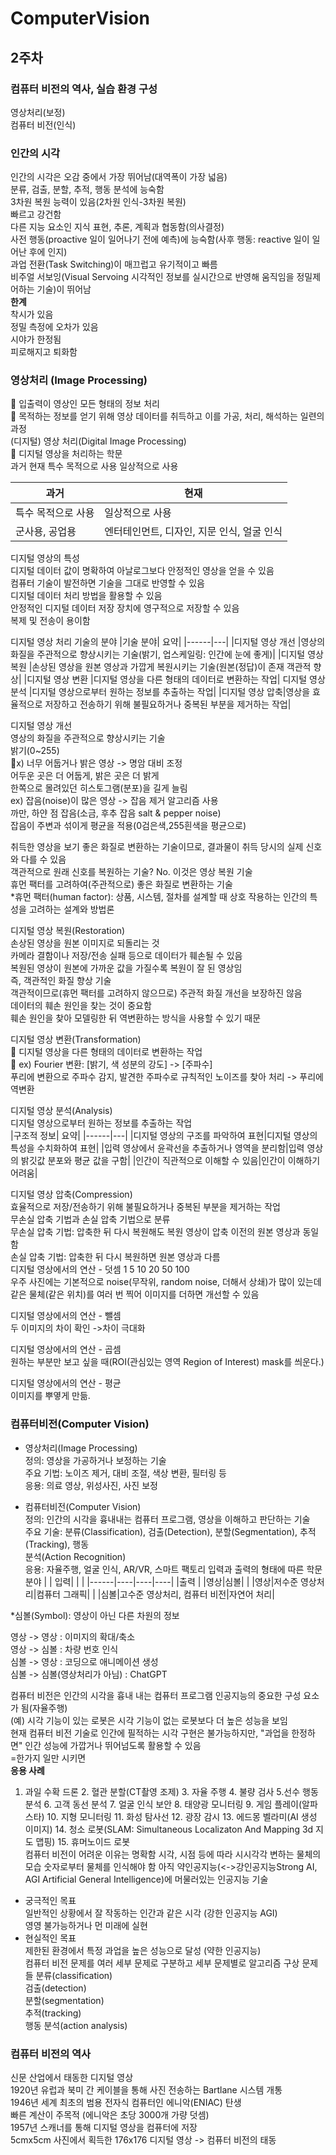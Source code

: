 # ComputerVision
## 2주차 
### 컴퓨터 비전의 역사, 실습 환경 구성
영상처리(보정)  
컴퓨터 비전(인식)  
### 인간의 시각  
인간의 시각은 오감 중에서 가장 뛰어남(대역폭이 가장 넓음)  
분류, 검출, 분할, 추적, 행동 분석에 능숙함  
3차원 복원 능력이 있음(2차원 인식-3차원 복원)    
빠르고 강건함  
다른 지능 요소인 지식 표현, 추론, 계획과 협동함(의사결정)  
사전 행동(proactive 일이 일어나기 전에 예측)에 능숙함(사후 행동: reactive 일이 일어난 후에 인지)  
과업 전환(Task Switching)이 매끄럽고 유기적이고 빠름  
비주얼 서보잉(Visual Servoing 시각적인 정보를 실시간으로 반영해 움직임을 정밀제어하는 기술)이 뛰어남  
**한계**  
착시가 있음  
정밀 측정에 오차가 있음  
시야가 한정됨    
피로해지고 퇴화함  
### 영상처리 (Image Processing)
  
 입출력이 영상인 모든 형태의 정보 처리  
 목적하는 정보를 얻기 위해 영상 데이터를 취득하고 이를 가공, 처리, 해석하는 일련의 과정  
(디지털) 영상 처리(Digital Image Processing)  
 디지털 영상을 처리하는 학문  
과거 현재
특수 목적으로 사용 일상적으로 사용

| 과거 | 현재 |
|------|---|
|특수 목적으로 사용 | 일상적으로 사용 |
|군사용, 공업용 | 엔터테인먼트, 디자인, 지문 인식, 얼굴 인식|
  
디지털 영상의 특성  
디지털 데이터 값이 명확하여 아날로그보다 안정적인 영상을 얻을 수 있음  
컴퓨터 기술이 발전하면 기술을 그대로 반영할 수 있음  
디지털 데이터 처리 방법을 활용할 수 있음  
안정적인 디지털 데이터 저장 장치에 영구적으로 저장할 수 있음  
복제 및 전송이 용이함  

디지털 영상 처리 기술의 분야
|기술 분야| 요약|
|------|---|
|디지털 영상 개선 |영상의 화질을 주관적으로 향상시키는 기술(밝기, 업스케일링: 인간에 눈에 좋게)|
|디지털 영상 복원 |손상된 영상을 원본 영상과 가깝게 복원시키는 기술(원본(정답)이 존재 객관적 향상|
|디지털 영상 변환 |디지털 영상을 다른 형태의 데이터로 변환하는 작업|
디지털 영상 분석 |디지털 영상으로부터 원하는 정보를 추출하는 작업|
|디지털 영상 압축|영상을 효율적으로 저장하고 전송하기 위해 불필요하거나 중복된 부분을 제거하는 작업|  
   
디지털 영상 개선   
영상의 화질을 주관적으로 향상시키는 기술  
밝기(0~255)  
x) 너무 어둡거나 밝은 영상 -> 명암 대비 조정  
어두운 곳은 더 어둡게, 밝은 곳은 더 밝게  
한쪽으로 몰려있던 히스토그램(분포)을 길게 늘림  
ex) 잡음(noise)이 많은 영상 -> 잡음 제거 알고리즘 사용  
까만, 하얀 점 잡음(소금, 후추 잡음 salt & pepper noise)  
잡음이 주변과 섞이게 평균을 적용(0검은색,255흰색을 평균으로)    
   
취득한 영상을 보기 좋은 화질로 변환하는 기술이므로, 결과물이 취득 당시의 실제 신호와 다를 수 있음  
객관적으로 원래 신호를 복원하는 기술? No. 이것은 영상 복원 기술  
휴먼 팩터를 고려하여(주관적으로) 좋은 화질로 변환하는 기술    
*휴먼 팩터(human factor): 상품, 시스템, 절차를 설계할 때 상호 작용하는 인간의 특성을 고려하는 설계와 방법론   

디지털 영상 복원(Restoration)  
손상된 영상을 원본 이미지로 되돌리는 것  
카메라 결함이나 저장/전송 실패 등으로 데이터가 훼손될 수 있음   
복원된 영상이 원본에 가까운 값을 가질수록 복원이 잘 된 영상임  
즉, 객관적인 화질 향상 기술  
객관적이므로(휴먼 팩터를 고려하지 않으므로) 주관적 화질 개선을 보장하진 않음  
데이터의 훼손 원인을 찾는 것이 중요함  
훼손 원인을 찾아 모델링한 뒤 역변환하는 방식을 사용할 수 있기 때문  
  
디지털 영상 변환(Transformation)  
 디지털 영상을 다른 형태의 데이터로 변환하는 작업  
 ex) Fourier 변환: [밝기, 색 성분의 강도] -> [주파수]   
푸리에 변환으로 주파수 감지, 발견한 주파수로 규칙적인 노이즈를 찾아 처리 -> 푸리에 역변환    
  
디지털 영상 분석(Analysis)  
디지털 영상으로부터 원하는 정보를 추출하는 작업  
|구조적 정보| 요약|
|------|---|
|디지털 영상의 구조를 파악하여 표현|디지털 영상의 특성을 수치화하여 표현|
|입력 영상에서 윤곽선을 추출하거나 영역을 분리함|입력 영상의 밝깃값 분포와 평균 값을 구함|
|인간이 직관적으로 이해할 수 있음|인간이 이해하기 어려움|  

   
디지털 영상 압축(Compression)  
효율적으로 저장/전송하기 위해 불필요하거나 중복된 부분을 제거하는 작업  
무손실 압축 기법과 손실 압축 기법으로 분류  
무손실 압축 기법: 압축한 뒤 다시 복원해도 복원 영상이 압축 이전의 원본 영상과 동일함  
손실 압축 기법: 압축한 뒤 다시 복원하면 원본 영상과 다름  
디지털 영상에서의 연산 - 덧셈 1 5 10 20 50 100  
우주 사진에는 기본적으로 noise(무작위, random noise, 더해서 상쇄)가 많이 있는데 같은 물체(같은 위치)를 여러 번 찍어 이미지를 더하면 개선할 수 있음  
  
디지털 영상에서의 연산 - 뺄셈   
두 이미지의 차이 확인 ->차이 극대화  
  
디지털 영상에서의 연산 - 곱셈  
원하는 부분만 보고 싶을 때(ROI(관심있는 영역 Region of Interest) mask를 씌운다.)    
   
디지털 영상에서의 연산 - 평균  
이미지를 뿌옇게 만듦.  
  
### 컴퓨터비전(Computer Vision)   
- 영상처리(Image Processing)  
정의: 영상을 가공하거나 보정하는 기술  
주요 기법: 노이즈 제거, 대비 조절, 색상 변환, 필터링 등  
응용: 의료 영상, 위성사진, 사진 보정  
  
- 컴퓨터비전(Computer Vision)  
정의: 인간의 시각을 흉내내는 컴퓨터 프로그램, 영상을 이해하고 판단하는 기술  
주요 기술: 분류(Classification), 검출(Detection), 분할(Segmentation), 추적(Tracking), 행동  
분석(Action Recognition)  
응용: 자율주행, 얼굴 인식, AR/VR, 스마트 팩토리
입력과 출력의 형태에 따른 학문 분야
| | 입력| | |
|------|----|----|----|
|출력 | |영상|심볼|
| |영상|저수준 영상처리|컴퓨터 그래픽|
| |심볼|고수준 영상처리, 컴퓨터 비전|자연어 처리|  

*심볼(Symbol): 영상이 아닌 다른 차원의 정보  
  
영상 -> 영상 : 이미지의 확대/축소  
영상 -> 심볼 : 차량 번호 인식   
심볼 -> 영상 : 코딩으로 애니메이션 생성  
심볼 -> 심볼(영상처리가 아님) : ChatGPT  
   
컴퓨터 비전은 인간의 시각을 흉내 내는 컴퓨터 프로그램
인공지능의 중요한 구성 요소가 됨(자율주행)  
(예) 시각 기능이 있는 로봇은 시각 기능이 없는 로봇보다 더 높은 성능을 보임  
현재 컴퓨터 비전 기술로 인간에 필적하는 시각 구현은 불가능하지만,
"과업을 한정하면" 인간 성능에 가깝거나 뛰어넘도록 활용할 수 있음  
=한가지 일만 시키면  
**응용 사례** 
1. 과일 수확 드론 2. 혈관 분할(CT촬영 조제) 3. 자율 주행 4. 불량 검사 5.선수 행동 분석 6. 고객 동선 분석 7. 얼굴 인식 보안 8. 태양광 모니터링 9. 게임 플레이(알파스타) 10. 지형 모니터링 11. 화성 탐사선 12. 광장 감시 13. 에드몽 벨라미(AI 생성 이미지) 14. 청소 로봇(SLAM: Simultaneous Localizaton And Mapping 3d 지도 맵핑) 15. 휴머노이드 로봇  
컴퓨터 비전이 어려운 이유는 명확함
시각, 시점 등에 따라 시시각각 변하는 물체의 모습
숫자로부터 물체를 인식해야 함
아직 약인공지능(<->강인공지능Strong AI, AGI Artificial General Intelligence)에 머물러있는 인공지능 기술

- 궁극적인 목표  
일반적인 상황에서 잘 작동하는 인간과 같은 시각 (강한 인공지능 AGI)  
영영 불가능하거나 먼 미래에 실현  
- 현실적인 목표  
제한된 환경에서 특정 과업을 높은 성능으로 달성 (약한 인공지능)  
컴퓨터 비전 문제를 여러 세부 문제로 구분하고 세부 문제별로 알고리즘 구상
문제들
분류(classification)  
검출(detection)  
분할(segmentation)  
추적(tracking)  
행동 분석(action analysis)  
### 컴퓨터 비전의 역사
신문 산업에서 태동한 디지털 영상  
1920년 유럽과 북미 간 케이블을 통해 사진 전송하는 Bartlane 시스템 개통  
1946년 세계 최초의 범용 전자식 컴퓨터인 에니악(ENIAC) 탄생  
빠른 계산이 주목적 (에니악은 초당 3000개 가량 덧셈)  
1957년 스캐너를 통해 디지털 영상을 컴퓨터에 저장  
5cmx5cm 사진에서 획득한 176x176 디지털 영상 -> 컴퓨터 비전의 태동  





























